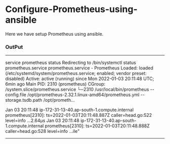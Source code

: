 # Configure-Prometheus-using-ansible

Here we have setup Prometheus using ansible.


### OutPut

---
service prometheus status
Redirecting to /bin/systemctl status prometheus.service
 prometheus.service - Prometheus
   Loaded: loaded (/etc/systemd/system/prometheus.service; enabled; vendor preset: disabled)
   Active: active (running) since Mon 2022-01-03 20:11:48 UTC; 6min ago
 Main PID: 2310 (prometheus)
   CGroup: /system.slice/prometheus.service
           └─2310 /usr/local/bin/prometheus --config.file /opt/prometheus-2.32.1.linux-amd64/prometheus.yml --storage.tsdb.path /opt/prometh...

Jan 03 20:11:48 ip-172-31-13-40.ap-south-1.compute.internal prometheus[2310]: ts=2022-01-03T20:11:48.887Z caller=head.go:522 level=info …2.64µs
Jan 03 20:11:48 ip-172-31-13-40.ap-south-1.compute.internal prometheus[2310]: ts=2022-01-03T20:11:48.888Z caller=head.go:528 level=info ...ile"

---
